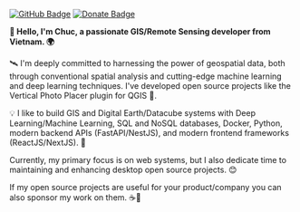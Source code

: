 [![GitHub Badge](https://img.shields.io/github/followers/chuc92man?style=social)](https://github.com/thangqd?tab=followers)
[![Donate Badge](https://img.shields.io/badge/Donate-Buy%20me%20a%20coffee-yellowgreen.svg)](https://www.buymeacoffee.com/chuc92man2)

**👋 Hello, I'm Chuc, a passionate GIS/Remote Sensing developer from Vietnam. 🌍**

🛰️ I'm deeply committed to harnessing the power of geospatial data, both through conventional spatial analysis and cutting-edge machine learning and deep learning techniques. I've developed open source projects like the Vertical Photo Placer plugin for QGIS 📸.

💡 I like to build GIS and Digital Earth/Datacube systems with Deep Learning/Machine Learning, SQL and NoSQL databases, Docker, Python, modern backend APIs (FastAPI/NestJS), and modern frontend frameworks (ReactJS/NextJS).  🚀

Currently, my primary focus is on web systems, but I also dedicate time to maintaining and enhancing desktop open source projects. 😊

If my open source projects are useful for your product/company you can also sponsor my work on them. ☕🌟
